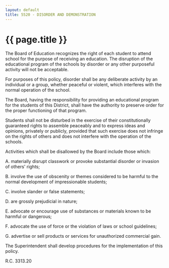 ```yaml
---
layout: default
title: 5520 - DISORDER AND DEMONSTRATION
---
```


{{ page.title }}
================

The Board of Education recognizes the right of each student to attend
school for the purpose of receiving an education. The disruption of the
educational program of the schools by disorder or any other purposeful
activity will not be acceptable.

For purposes of this policy, disorder shall be any deliberate activity
by an individual or a group, whether peaceful or violent, which
interferes with the normal operation of the school.

The Board, having the responsibility for providing an educational
program for the students of this District, shall have the authority to
preserve order for the proper functioning of that program.

Students shall not be disturbed in the exercise of their
constitutionally guaranteed rights to assemble peaceably and to express
ideas and opinions, privately or publicly, provided that such exercise
does not infringe on the rights of others and does not interfere with
the operation of the schools.

Activities which shall be disallowed by the Board include those which:

A. materially disrupt classwork or provoke substantial disorder or
invasion of others' rights;

B. involve the use of obscenity or themes considered to be harmful to
the normal development of impressionable students;

C. involve slander or false statements;

D. are grossly prejudicial in nature;

E. advocate or encourage use of substances or materials known to be
harmful or dangerous;

F. advocate the use of force or the violation of laws or school
guidelines;

G. advertise or sell products or services for unauthorized commercial
gain.

The Superintendent shall develop procedures for the implementation of
this policy.

R.C. 3313.20
